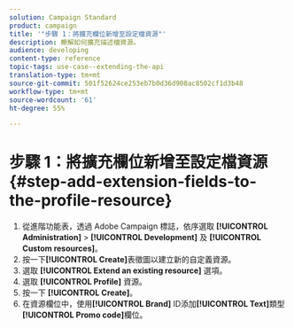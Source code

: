 ```yaml
---
solution: Campaign Standard
product: campaign
title: '"步驟 1：將擴充欄位新增至設定檔資源"'
description: 瞭解如何擴充描述檔資源。
audience: developing
content-type: reference
topic-tags: use-case--extending-the-api
translation-type: tm+mt
source-git-commit: 501f52624ce253eb7b0d36d908ac8502cf1d3b48
workflow-type: tm+mt
source-wordcount: '61'
ht-degree: 55%

---
```



# 步驟 1：將擴充欄位新增至設定檔資源{#step-add-extension-fields-to-the-profile-resource}

1. 從進階功能表，透過 Adobe Campaign 標誌，依序選取 **[!UICONTROL Administration]** > **[!UICONTROL Development]** 及 **[!UICONTROL Custom resources]**。
1. 按一下&#x200B;**[!UICONTROL Create]**&#x200B;表徵圖以建立新的自定義資源。
1. 選取 **[!UICONTROL Extend an existing resource]** 選項。
1. 選取 **[!UICONTROL Profile]** 資源。
1. 按一下 **[!UICONTROL Create]**。
1. 在資源欄位中，使用&#x200B;**[!UICONTROL Brand]** ID添加&#x200B;**[!UICONTROL Text]**&#x200B;類型&#x200B;**[!UICONTROL Promo code]**&#x200B;欄位。

